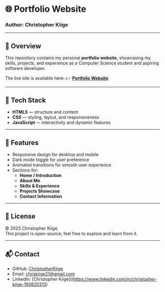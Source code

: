 # 🌐 Portfolio Website  

### Author: Christopher Kiige  

---

## 📌 Overview  
This repository contains my personal **portfolio website**, showcasing my skills, projects, and experience as a Computer Science student and aspiring software developer.  

The live site is available here: 👉 [**Portfolio Website**](https://christopherkiige.github.io/Portfolio/)  

---

## 🧰 Tech Stack  
- **HTML5** — structure and content  
- **CSS** — styling, layout, and responsiveness  
- **JavaScript** — interactivity and dynamic features  

---

## 🎯 Features  
- Responsive design for desktop and mobile  
- Dark mode toggle for user preference  
- Animated transitions for smooth user experience  
- Sections for:  
  - **Home / Introduction**  
  - **About Me**  
  - **Skills & Experience**  
  - **Projects Showcase**  
  - **Contact Information**  

---

## 📖 License  
© 2025 Christopher Kiige.  
This project is open-source; feel free to explore and learn from it.  

---

## 📬 Contact  
- GitHub: [ChristopherKiige](https://github.com/ChristopherKiige)  
- Email: chriskiige21@gmail.com
- LinkedIn: [Christopher Kiige]((https://www.linkedin.com/in/christopher-kiige-193620313)  
  
